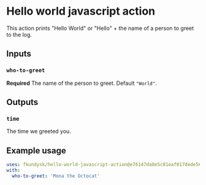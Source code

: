 # Hello world javascript action

This action prints "Hello World" or "Hello" + the name of a person to greet to the log.

## Inputs

### `who-to-greet`

**Required** The name of the person to greet. Default `"World"`.

## Outputs

### `time`

The time we greeted you.

## Example usage

```yaml
uses: fkundysk/hello-world-javascript-action@e76147da8e5c81eaf017dede5645551d4b94427b
with:
  who-to-greet: 'Mona the Octocat'
```
